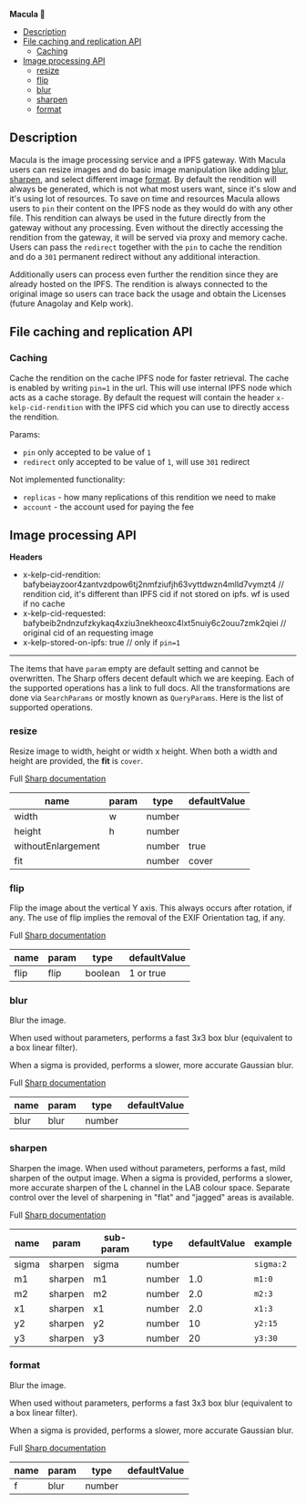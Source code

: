 **Macula 👀**

- [Description](#description)
- [File caching and replication API](#file-caching-and-replication-api)
  - [Caching](#caching)
- [Image processing API](#image-processing-api)
  - [resize](#resize)
  - [flip](#flip)
  - [blur](#blur)
  - [sharpen](#sharpen)
  - [format](#format)

## Description

Macula is the image processing service and a IPFS gateway. With Macula users can resize images and do basic image manipulation like adding [blur](#blur), [sharpen](#sharpen), and select different image [format](#format). By default the rendition will always be generated, which is not what most users want, since it's slow and it's using lot of resources. To save on time and resources Macula allows users to `pin` their content on the IPFS node as they would do with any other file. This rendition can always be used in the future directly from the gateway without any processing. Even without the directly accessing the rendition from the gateway, it will be served via proxy and memory cache. Users can pass the `redirect` together with the `pin` to cache the rendition and do a `301` permanent redirect without any additional interaction.

Additionally users can process even further the rendition since they are already hosted on the IPFS. The rendition is always connected to the original image so users can trace back the usage and obtain the Licenses (future Anagolay and Kelp work).

## File caching and replication API

### Caching

Cache the rendition on the cache IPFS node for faster retrieval. The cache is enabled by writing `pin=1` in the url. This will use internal IPFS node which acts as a cache storage. By default the request will contain the header `x-kelp-cid-rendition` with the IPFS cid which you can use to directly access the rendition.

Params:

- `pin` only accepted to be value of `1`
- `redirect` only accepted to be value of `1`, will use `301` redirect

Not implemented functionality:

- `replicas` - how many replications of this rendition we need to make
- `account` - the account used for paying the fee

## Image processing API

**Headers**

- x-kelp-cid-rendition: bafybeiayzoor4zantvzdpow6tj2nmfziufjh63vyttdwzn4mlld7vymzt4 // rendition cid, it's different than IPFS cid if not stored on ipfs. wf is used if no cache
- x-kelp-cid-requested: bafybeib2ndnzufzkykaq4xziu3nekheoxc4lxt5nuiy6c2ouu7zmk2qiei // original cid of an requesting image
- x-kelp-stored-on-ipfs: true // only if `pin=1`

---

The items that have `param` empty are default setting and cannot be overwritten. The Sharp offers decent default which we are keeping. Each of the supported operations has a link to full docs. All the transformations are done via `SearchParams` or mostly known as `QueryParams`. Here is the list of supported operations.

### resize

Resize image to width, height or width x height. When both a width and height are provided, the **fit** is `cover`.

Full [Sharp documentation](https://sharp.pixelplumbing.com/api-resize#resize)

| name               | param | type   | defaultValue |
| ------------------ | ----- | ------ | ------------ |
| width              | w     | number |              |
| height             | h     | number |              |
| withoutEnlargement |       | number | true         |
| fit                |       | number | cover        |

### flip

Flip the image about the vertical Y axis. This always occurs after rotation, if any. The use of flip implies the removal of the EXIF Orientation tag, if any.

Full [Sharp documentation](https://sharp.pixelplumbing.com/api-operation#flip)

| name | param | type    | defaultValue |
| ---- | ----- | ------- | ------------ |
| flip | flip  | boolean | 1 or true    |

### blur

Blur the image.

When used without parameters, performs a fast 3x3 box blur (equivalent to a box linear filter).

When a sigma is provided, performs a slower, more accurate Gaussian blur.

Full [Sharp documentation](https://sharp.pixelplumbing.com/api-operation#blur)

| name | param | type   | defaultValue |
| ---- | ----- | ------ | ------------ |
| blur | blur  | number |              |

### sharpen

Sharpen the image. When used without parameters, performs a fast, mild sharpen of the output image. When a sigma is provided, performs a slower, more accurate sharpen of the L channel in the LAB colour space. Separate control over the level of sharpening in "flat" and "jagged" areas is available.

Full [Sharp documentation](https://sharp.pixelplumbing.com/api-operation#sharpen)

| name  | param   | sub-param | type   | defaultValue | example   |
| ----- | ------- | --------- | ------ | ------------ | --------- |
| sigma | sharpen | sigma     | number |              | `sigma:2` |
| m1    | sharpen | m1        | number | 1.0          | `m1:0`    |
| m2    | sharpen | m2        | number | 2.0          | `m2:3`    |
| x1    | sharpen | x1        | number | 2.0          | `x1:3`    |
| y2    | sharpen | y2        | number | 10           | `y2:15`   |
| y3    | sharpen | y3        | number | 20           | `y3:30`   |

### format

Blur the image.

When used without parameters, performs a fast 3x3 box blur (equivalent to a box linear filter).

When a sigma is provided, performs a slower, more accurate Gaussian blur.

Full [Sharp documentation](https://sharp.pixelplumbing.com/api-output#toformat)

| name | param | type   | defaultValue |
| ---- | ----- | ------ | ------------ |
| f    | blur  | number |              |
